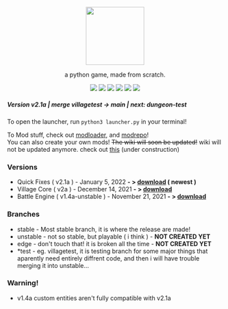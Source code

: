<p align="center"> <image src="simpleRpg.svg" height=136/> <p/>
<p align="center"> a python game, made from scratch. </center>
<p align="center">
  <image src="https://img.shields.io/github/last-commit/reversee-dev/simplerpg/stable?style=flat-plastic"/>
  <image src="https://img.shields.io/github/repo-size/reversee-dev/simplerpg?style=flat-plastic"/>
  <image src="https://img.shields.io/github/stars/reversee-dev/simplerpg?style=social"/>
  <image src="https://img.shields.io/badge/python-3.10-blueviolet?style=flat-plastic"/>
  <image src="https://img.shields.io/badge/version-2.1a-ff69b4?style=flat-plastic"/>
  <image src="https://img.shields.io/badge/stable-ff6ba2?style=flat-plastic"/>
</p>

##### Version v2.1a | merge villagetest -> main | next: dungeon-test
To open the launcher, run ```python3 launcher.py``` in your terminal!
  
To Mod stuff, check out [modloader](https://github.com/reversee-dev/srpg-modloader), and [modrepo](https://github.com/reversee-dev/srpg-modrepo)!  
You can also create your own mods! ~~The wiki will soon be updated!~~ wiki will not be updated anymore. check out [this](https://reversee-dev.github.io/simplerpg/) (under construction)

### Versions
 * Quick Fixes ( v2.1a ) - January 5, 2022 **- > [download](https://github.com/reversee-dev/simplerpg/releases/tag/2.1a-stable) ( newest )**
 * Village Core ( v2a ) - December 14, 2021 **- > [download](https://github.com/reversee-dev/simplerpg/releases/tag/2a-stable)**
 * Battle Engine ( v1.4a-unstable ) - November 21, 2021 **- > [download](https://github.com/reversee-dev/simplerpg/releases/tag/1.4a-unstable)**

### Branches
 * stable - Most stable branch, it is where the release are made!
 * unstable - not so stable, but playable ( i think ) - **NOT CREATED YET**
 * edge - don't touch that! it is broken all the time - **NOT CREATED YET** 
 * *test - eg. villagetest, it is testing branch for some major things that aparently need entirely diffrent code, and then i will have trouble merging it into unstable... 


### Warning!
 * v1.4a custom entities aren't fully compatible with v2.1a

